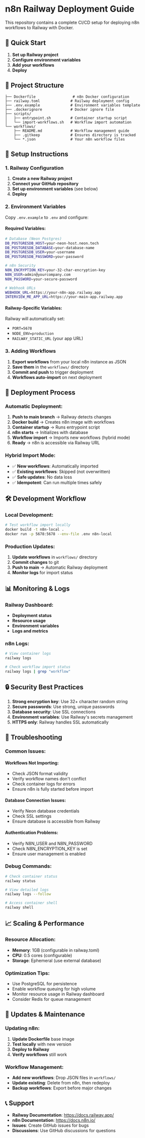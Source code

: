 # n8n Railway Deployment Guide

This repository contains a complete CI/CD setup for deploying n8n workflows to Railway with Docker.

## 🚀 Quick Start

1. **Set up Railway project**
2. **Configure environment variables**
3. **Add your workflows**
4. **Deploy**

## 📁 Project Structure

```
├── Dockerfile                 # n8n Docker configuration
├── railway.toml              # Railway deployment config
├── .env.example              # Environment variables template
├── .dockerignore             # Docker ignore file
├── scripts/
│   ├── entrypoint.sh         # Container startup script
│   └── import-workflows.sh   # Workflow import automation
└── workflows/
    ├── README.md             # Workflow management guide
    ├── .gitkeep              # Ensures directory is tracked
    └── *.json                # Your n8n workflow files
```

## 🔧 Setup Instructions

### 1. Railway Configuration

1. **Create a new Railway project**
2. **Connect your GitHub repository**
3. **Set up environment variables** (see below)
4. **Deploy**

### 2. Environment Variables

Copy `.env.example` to `.env` and configure:

#### Required Variables:
```bash
# Database (Neon Postgres)
DB_POSTGRESDB_HOST=your-neon-host.neon.tech
DB_POSTGRESDB_DATABASE=your-database-name
DB_POSTGRESDB_USER=your-username
DB_POSTGRESDB_PASSWORD=your-password

# n8n Security
N8N_ENCRYPTION_KEY=your-32-char-encryption-key
N8N_USER=admin@yourcompany.com
N8N_PASSWORD=your-secure-password

# Webhook URLs
WEBHOOK_URL=https://your-n8n-app.railway.app
INTERVIEW_ME_APP_URL=https://your-main-app.railway.app
```

#### Railway-Specific Variables:
Railway will automatically set:
- `PORT=5678`
- `NODE_ENV=production`
- `RAILWAY_STATIC_URL` (your app URL)

### 3. Adding Workflows

1. **Export workflows** from your local n8n instance as JSON
2. **Save them** in the `workflows/` directory
3. **Commit and push** to trigger deployment
4. **Workflows auto-import** on next deployment

## 🔄 Deployment Process

### Automatic Deployment:
1. **Push to main branch** → Railway detects changes
2. **Docker build** → Creates n8n image with workflows
3. **Container startup** → Runs entrypoint script
4. **n8n starts** → Initializes with database
5. **Workflow import** → Imports new workflows (hybrid mode)
6. **Ready** → n8n is accessible via Railway URL

### Hybrid Import Mode:
- ✅ **New workflows**: Automatically imported
- ✅ **Existing workflows**: Skipped (not overwritten)
- ✅ **Safe updates**: No data loss
- ✅ **Idempotent**: Can run multiple times safely

## 🛠️ Development Workflow

### Local Development:
```bash
# Test workflow import locally
docker build -t n8n-local .
docker run -p 5678:5678 --env-file .env n8n-local
```

### Production Updates:
1. **Update workflows** in `workflows/` directory
2. **Commit changes** to git
3. **Push to main** → Automatic Railway deployment
4. **Monitor logs** for import status

## 📊 Monitoring & Logs

### Railway Dashboard:
- **Deployment status**
- **Resource usage**
- **Environment variables**
- **Logs and metrics**

### n8n Logs:
```bash
# View container logs
railway logs

# Check workflow import status
railway logs | grep "workflow"
```

## 🔒 Security Best Practices

1. **Strong encryption key**: Use 32+ character random string
2. **Secure passwords**: Use strong, unique passwords
3. **Database security**: Use SSL connections
4. **Environment variables**: Use Railway's secrets management
5. **HTTPS only**: Railway handles SSL automatically

## 🚨 Troubleshooting

### Common Issues:

#### Workflows Not Importing:
- Check JSON format validity
- Verify workflow names don't conflict
- Check container logs for errors
- Ensure n8n is fully started before import

#### Database Connection Issues:
- Verify Neon database credentials
- Check SSL settings
- Ensure database is accessible from Railway

#### Authentication Problems:
- Verify N8N_USER and N8N_PASSWORD
- Check N8N_ENCRYPTION_KEY is set
- Ensure user management is enabled

### Debug Commands:
```bash
# Check container status
railway status

# View detailed logs
railway logs --follow

# Access container shell
railway shell
```

## 📈 Scaling & Performance

### Resource Allocation:
- **Memory**: 1GB (configurable in railway.toml)
- **CPU**: 0.5 cores (configurable)
- **Storage**: Ephemeral (use external database)

### Optimization Tips:
- Use PostgreSQL for persistence
- Enable workflow queuing for high volume
- Monitor resource usage in Railway dashboard
- Consider Redis for queue management

## 🔄 Updates & Maintenance

### Updating n8n:
1. **Update Dockerfile** base image
2. **Test locally** with new version
3. **Deploy to Railway**
4. **Verify workflows** still work

### Workflow Management:
- **Add new workflows**: Drop JSON files in `workflows/`
- **Update existing**: Delete from n8n, then redeploy
- **Backup workflows**: Export before major changes

## 📞 Support

- **Railway Documentation**: https://docs.railway.app/
- **n8n Documentation**: https://docs.n8n.io/
- **Issues**: Create GitHub issues for bugs
- **Discussions**: Use GitHub discussions for questions
